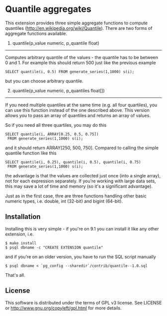 Quantile aggregates
===================
This extension provides three simple aggregate functions to compute
quantiles (http://en.wikipedia.org/wiki/Quantile). There are two
forms of aggregate functions available.


1) quantile(p_value numeric, p_quantile float)
----------------------------------------------
Computes arbitrary quantile of the values - the quantile has to be
between 0 and 1. For example this should return 500 just like the
previous example

    SELECT quantile(i, 0.5) FROM generate_series(1,1000) s(i);

but you can choose arbitrary quantile.


2) quantile(p_value numeric, p_quantiles float[])
-------------------------------------------------
If you need multiple quantiles at the same time (e.g. all four
quartiles), you can use this function instead of the one described
above. This version allows you to pass an array of quantiles and
returns an array of values.

So if you need all three quartiles, you may do this

    SELECT quantile(i, ARRAY[0.25, 0.5, 0.75])
     FROM generate_series(1,1000) s(i);

and it should return ARRAY[250, 500, 750]. Compared to calling
the simple quantile function like this

    SELECT quantile(i, 0.25), quantile(i, 0.5), quantile(i, 0.75)
     FROM generate_series(1,1000) s(i);

the advantage is that the values are collected just once (into
a single array), not for each expression separately. If you're
working with large data sets, this may save a lot of time and
memory (so it's a significant advantage).

Just as in the first case, thre are three functions handling other
basic numeric types, i.e. double, int (32-bit) and bigint (64-bit).


Installation
------------
Installing this is very simple - if you're on 9.1 you can install
it like any other extension, i.e.

    $ make install
    $ psql dbname -c "CREATE EXTENSION quantile"

and if you're on an older version, you have to run the SQL script
manually

    $ psql dbname < `pg_config --sharedir`/contrib/quantile--1.0.sql

That's all.


License
-------
This software is distributed under the terms of GPL v3 license. See
LICENSE or http://www.gnu.org/copyleft/gpl.html for more details.
